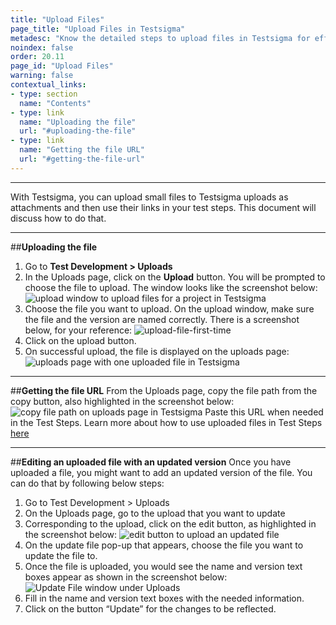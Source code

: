 ```yaml
---
title: "Upload Files"
page_title: "Upload Files in Testsigma"
metadesc: "Know the detailed steps to upload files in Testsigma for effective test automation. This guide covers the steps for uploading files in Testsigma effectively."
noindex: false
order: 20.11
page_id: "Upload Files"
warning: false
contextual_links:
- type: section
  name: "Contents"
- type: link
  name: "Uploading the file"
  url: "#uploading-the-file"
- type: link
  name: "Getting the file URL"
  url: "#getting-the-file-url" 
---
```


---

With Testsigma, you can upload small files to Testsigma uploads as attachments and then use their links in your test steps. This document will discuss how to do that.

---
##**Uploading the file**
1. Go to **Test Development > Uploads**
2. In the Uploads page, click on the **Upload** button. You will be prompted to choose the file to upload. The window looks like the screenshot below:
![upload window to upload files for a project in Testsigma](https://docs.testsigma.com/images/upload-files/upload-window-upload-files-testsigma.png)
3. Choose the file you want to upload. On the upload window, make sure the file and the version are named correctly. There is a screenshot below, for your reference:
![upload-file-first-time](https://s3.amazonaws.com/static-docs.testsigma.com/new_images/uploads/upload-files/upload-file-first-time.png)
4. Click on the upload button. 
4. On successful upload, the file is displayed on the uploads page:
![uploads page with one uploaded file in Testsigma](https://s3.amazonaws.com/static-docs.testsigma.com/new_images/uploads/upload-files/uploads-page-one-uploaded-testsigma.png)

---
##**Getting the file URL**
From the Uploads page, copy the file path from the copy button, also highlighted in the screenshot below:
![copy file path on uploads page in Testsigma](https://docs.testsigma.com/images/upload-files/copy-file-path-uploads-page--testsigma.png)
Paste this URL when needed in the Test Steps. 
Learn more about how to use uploaded files in Test Steps [here](https://testsigma.com/tutorials/test-cases/web-apps/automate-upload-buttons/)

---
##**Editing an uploaded file with an updated version**
Once you have uploaded a file, you might want to add an updated version of the file. You can do that by following below steps:
1. Go to Test Development > Uploads
2. On the Uploads page, go to the upload that you want to update
3. Corresponding to the upload, click on the edit button, as highlighted in the screenshot below:
![edit button to upload an updated file](https://s3.amazonaws.com/static-docs.testsigma.com/new_images/uploads/upload-files/edit-button-upload-updated-file.png)
4. On the update file pop-up that appears, choose the file you want to update the file to. 
5. Once the file is uploaded, you would see the name and version text boxes appear as shown in the screenshot below:
![Update File window under Uploads](https://s3.amazonaws.com/static-docs.testsigma.com/new_images/uploads/upload-files/uploads-updated-file-window.png)
6. Fill in the name and version text boxes with the needed information.
7. Click on the button “Update” for the changes to be reflected.



